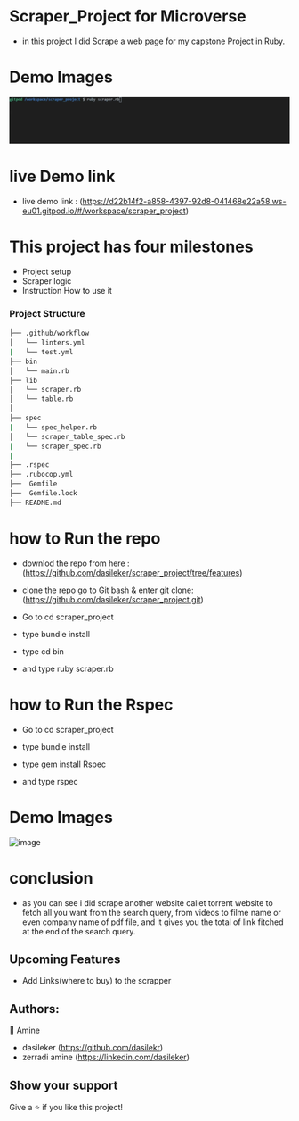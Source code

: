 # Scraper_Project  for Microverse

- in this project I did Scrape a web page for my capstone Project in Ruby.

# Demo Images

![image](./scraper.gif)


# live Demo link

- live demo link : (https://d22b14f2-a858-4397-92d8-041468e22a58.ws-eu01.gitpod.io/#/workspace/scraper_project)


# This project has four milestones
- Project setup
- Scraper logic
- Instruction How to use it

### Project Structure

```bash 
├── .github/workflow
│   └── linters.yml
|   └── test.yml
├── bin
│   └── main.rb
├── lib
│   └── scraper.rb
│   └── table.rb
│
├── spec
|   └── spec_helper.rb
│   └── scraper_table_spec.rb
|   └── scraper_spec.rb
|
├── .rspec
├── .rubocop.yml
├──  Gemfile
├──  Gemfile.lock
├── README.md
```

# how to Run the repo 

- downlod the repo from here : (https://github.com/dasileker/scraper_project/tree/features)

- clone the repo go to Git bash & enter git clone: (https://github.com/dasileker/scraper_project.git)

- Go to cd scraper_project 

- type bundle install

- type cd bin

- and type ruby scraper.rb


# how to Run the Rspec

- Go to cd scraper_project 

- type bundle install

- type gem install Rspec

- and type rspec

# Demo Images

![image](./rspec.gif)


# conclusion

- as you can see i did scrape another website callet torrent website to fetch all you want from the search query, from videos to filme name  or even company name of pdf file, and it gives you the total of link fitched at the end of the search query. 


## Upcoming Features

- Add Links(where to buy) to the scrapper


## Authors:
👤 Amine

* dasileker (https://github.com/dasilekr)
* zerradi amine (https://linkedin.com/dasileker)

## Show your support

Give a ⭐️ if you like this project!
